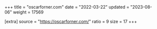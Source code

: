 +++
title = "oscarforner.com"
date = "2022-03-22"
updated = "2023-08-06"
weight = 17569

[extra]
source = "https://oscarforner.com/"
ratio = 9
size = 17
+++
